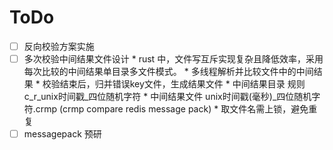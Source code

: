 # ToDo

- [ ] 反向校验方案实施
- [ ] 多次校验中间结果文件设计
      * rust 中，文件写互斥实现复杂且降低效率，采用每次比较的中间结果单目录多文件模式。
      * 多线程解析并比较文件中的中间结果
      * 校验结束后，归并错误key文件，生成结果文件
      * 中间结果目录 规则 c_r_unix时间戳_四位随机字符
      * 中间结果文件 unix时间戳(毫秒)_四位随机字符.crmp (crmp compare redis message pack)
      * 取文件名需上锁，避免重复
- [ ] messagepack 预研